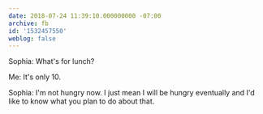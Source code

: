 ```yaml
---
date: 2018-07-24 11:39:10.000000000 -07:00
archive: fb
id: '1532457550'
weblog: false
---
```


Sophia: What's for lunch?

Me: It's only 10.

Sophia: I'm not hungry now. I just mean I will be hungry eventually and I'd like to know what you plan to do about that.
